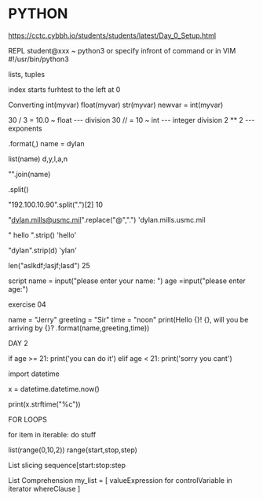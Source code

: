 # PYTHON
https://cctc.cybbh.io/students/students/latest/Day_0_Setup.html


REPL 
student@xxx ~ python3
or 
specify infront of command 
or 
in VIM #!/usr/bin/python3

lists, tuples

index starts furhtest to the left at 0

Converting
int(myvar)
float(myvar)
str(myvar)
newvar = int(myvar)

30 / 3 = 10.0 ~ float --- division
30 // = 10 ~ int --- integer division
2 ** 2 --- exponents


.format(,)
name = dylan 

list(name)
d,y,l,a,n

"".join(name)

.split()

"192.100.10.90".split(".")[2]
	10

"dylan.mills@usmc.mil".replace("@",".")
'dylan.mills.usmc.mil

"       hello      ".strip()
'hello'

"dylan".strip(d)
'ylan'


len("aslkdf;lasjf;lasd")
 25
 
 
 script
 name = input("please enter your name: ")
   age =input("please enter age:")
   
   




exercise 04 

name = "Jerry"
greeting = "Sir"
time = "noon"
print(Hello {}! {}, will you be arriving by {}? .format(name,greeting,time))





DAY 2

if age >= 21:
	print('you can do it')
elif age < 21:
	print('sorry you cant')


	
import datetime

x = datetime.datetime.now()

print(x.strftime("%c"))
	
	
  FOR LOOPS
  
  for item in iterable:
  	do stuff
	

list(range(0,10,2))
	range(start,stop,step)
	
List slicing
sequence[start:stop:step


List Comprehension
my_list = [ valueExpression for controlVariable in iterator whereClause ]
